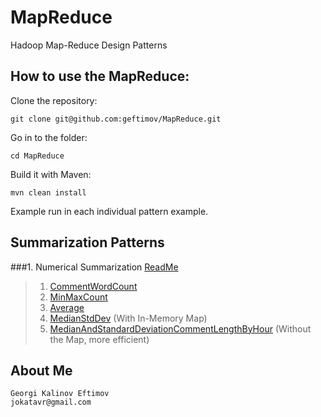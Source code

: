 MapReduce
=========

Hadoop Map-Reduce Design Patterns

How to use the MapReduce:
--------------------------

Clone the repository:
```
git clone git@github.com:geftimov/MapReduce.git
```
Go in to the folder:
```
cd MapReduce
```
Build it with Maven:
```
mvn clean install
```
Example run in each individual pattern example.

## Summarization Patterns 
###1. Numerical Summarization [ReadMe](https://github.com/geftimov/MapReduce/tree/master/readme/NumericalSummarization.md)

>1. [CommentWordCount](https://github.com/geftimov/MapReduce/tree/master/readme/CommentWordCount.md)
>2. [MinMaxCount](https://github.com/geftimov/MapReduce/tree/master/readme/MinMaxCount.md)
>3. [Average](https://github.com/geftimov/MapReduce/tree/master/readme/Average.md)
>4. [MedianStdDev](https://github.com/geftimov/MapReduce/tree/master/readme/MedianStdDev.md) (With In-Memory Map)
>5. [MedianAndStandardDeviationCommentLengthByHour](https://github.com/geftimov/MapReduce/tree/master/readme/MedianAndStandardDeviationCommentLengthByHour.md) (Without the Map, more efficient)

    

About Me
---------
```
Georgi Kalinov Eftimov
jokatavr@gmail.com
```
